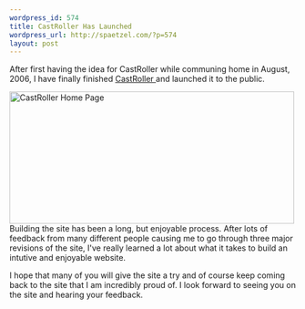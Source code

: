 ```yaml
--- 
wordpress_id: 574
title: CastRoller Has Launched
wordpress_url: http://spaetzel.com/?p=574
layout: post
---
```

After first having the idea for CastRoller while communing home in August, 2006, I have finally finished <a href="http://castroller.com">CastRoller </a>and launched it to the public.

<a title="CastRoller Home Page by William Spaetzel, on Flickr" href="http://www.flickr.com/photos/redune/3230922964/">
<img class="aligncenter" src="http://farm4.static.flickr.com/3357/3230922964_cc933dcfcb.jpg" alt="CastRoller Home Page" width="500" height="232" align="left"/>
</a>
Building the site has been a long, but enjoyable process. After lots of feedback from many different people 
causing me to go through three major revisions of the site, I've really learned a lot about what it takes to build an intutive and enjoyable website.
I hope that many of you will give the site a try and of course keep coming back to the site that I am incredibly proud of. 
I look forward to seeing you on the site and hearing your feedback.
